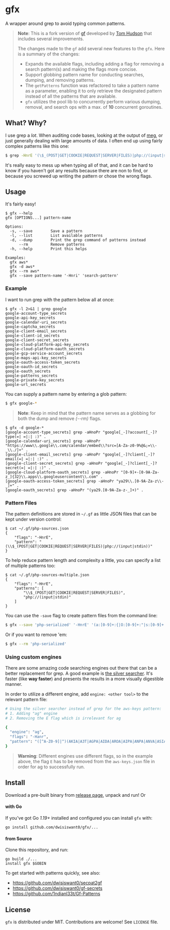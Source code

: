 # gfx

A wrapper around grep to avoid typing common patterns.

> **Note**: This is a fork version of [gf](https://github.com/tomnomnom/gf) developed by [Tom Hudson](https://github.com/tomnomnom) that includes several improvements.
>
> The changes made to the `gf` add several new features to the `gfx`. Here is a summary of the changes:
>
> - Expands the available flags, including adding a flag for removing a search pattern(s) and making the flags more concise.
> - Support globbing pattern name for conducting searches, dumping, and removing patterns.
> - The `getPatterns` function was refactored to take a pattern name as a parameter, enabling it to only retrieve the designated pattern instead of all the patterns that are available.
> - `gfx` utilizes the pool lib to concurrently perform various dumping, removal, and search ops with a max. of **10** concurrent goroutines.

## What? Why?

I use grep a *lot*. When auditing code bases, looking at the output of [meg](https://github.com/tomnomnom/meg),
or just generally dealing with large amounts of data. I often end up using fairly complex patterns like this one:

```bash
$ grep -HnrE '(\$_(POST|GET|COOKIE|REQUEST|SERVER|FILES)|php://(input|stdin))' *
```

It's really easy to mess up when typing all of that, and it can be hard to know if you haven't got any
results because there are non to find, or because you screwed up writing the pattern or chose the wrong flags.

## Usage

It's fairly easy!

```console
$ gfx --help
gfx [OPTIONS...] pattern-name

Options:
  -s, --save        Save a pattern
  -l, --list        List available patterns
  -d, --dump        Print the grep command of patterns instead
      --rm          Remove patterns
  -h, --help        Print this helps

Examples:
  gfx aws*
  gfx -d aws*
  gfx --rm aws*
  gfx --save pattern-name '-Hnri' 'search-pattern'

```

### Example

I want to run grep with the pattern below all at once:

```console
$ gfx -l 2>&1 | grep google
google-account-type_secrets
google-api-key_secrets
google-calendar-uri_secrets
google-captcha_secrets
google-client-email_secrets
google-client-id_secrets
google-client-secret_secrets
google-cloud-platform-api-key_secrets
google-cloud-platform-oauth_secrets
google-gcp-service-account_secrets
google-maps-api-key_secrets
google-oauth-access-token_secrets
google-oauth-id_secrets
google-oauth_secrets
google-patterns_secrets
google-private-key_secrets
google-url_secrets
```

You can supply a pattern name by entering a glob pattern:

```bash
$ gfx google-*
```

> **Note**: Keep in mind that the pattern name serves as a globbing for both the dump and remove _(--rm)_ flags.

```console
$ gfx -d google-*
[google-account-type_secrets] grep -aHnoPr "google[_-]?account[_-]?type(=| =|:| :)" .
[google-calendar-uri_secrets] grep -aHnoPr "https://www\\.google\\.com/calendar/embed\\?src=[A-Za-z0-9%@&;=\\-_\\./]+" .
[google-client-email_secrets] grep -aHnoPr "google[_-]?client[_-]?email(=| =|:| :)" .
[google-client-secret_secrets] grep -aHnoPr "google[_-]?client[_-]?secret(=| =|:| :)" .
[google-cloud-platform-oauth_secrets] grep -aHnoPr "[0-9]+-[0-9A-Za-z_]{32}\\.apps\\.googleusercontent\\.com" .
[google-oauth-access-token_secrets] grep -aHnoPr "ya29\\.[0-9A-Za-z\\-_]+" .
[google-oauth_secrets] grep -aHnoPr "(ya29.[0-9A-Za-z-_]+)" .
```

### Pattern Files

The pattern definitions are stored in `~/.gf` as little JSON files that can be kept under version control:

```console
$ cat ~/.gf/php-sources.json
{
    "flags": "-HnrE",
    "pattern": "(\\$_(POST|GET|COOKIE|REQUEST|SERVER|FILES)|php://(input|stdin))"
}
```

To help reduce pattern length and complexity a little, you can specify a list of multiple patterns too:

```console
$ cat ~/.gf/php-sources-multiple.json
{
    "flags": "-HnrE",
    "patterns": [
        "\\$_(POST|GET|COOKIE|REQUEST|SERVER|FILES)",
        "php://(input|stdin)"
    ]
}
```

You can use the `-save` flag to create pattern files from the command line:

```bash
$ gfx --save 'php-serialized' '-HnrE' '(a:[0-9]+:{|O:[0-9]+:"|s:[0-9]+:")'
```

Or if you want to remove 'em:

```bash
$ gfx --rm 'php-serialized'
```

### Using custom engines

There are some amazing code searching engines out there that can be a better replacement for grep.
A good example is [the silver searcher](https://github.com/ggreer/the_silver_searcher).
It's faster (like **way faster**) and presents the results in a more visually digestible manner.

In order to utilize a different engine, add `engine: <other tool>` to the relevant pattern file:

```bash
# Using the silver searcher instead of grep for the aws-keys pattern:
# 1. Adding "ag" engine
# 2. Removing the E flag which is irrelevant for ag

{
  "engine": "ag",
  "flags": "-Hanr",
  "pattern": "([^A-Z0-9]|^)(AKIA|A3T|AGPA|AIDA|AROA|AIPA|ANPA|ANVA|ASIA)[A-Z0-9]{12,}"
}
```

> **Warning**: Different engines use different flags, so in the example above, the flag `E` has to be removed from the `aws-keys.json` file in order for ag to successfully run.


## Install

Download a pre-built binary from [release page](https://github.com/dwisiswant0/gfx/releases), unpack and run! Or

#### with Go

If you've got Go *1.19+* installed and configured you can install `gfx` with:

```console
go install github.com/dwisiswant0/gfx/...
```

#### from Source

Clone this repository, and run:

```console
go build ./...
install gfx $GOBIN
```

To get started with patterns quickly, see also:

- https://github.com/dwisiswant0/secpat2gf
- https://github.com/dwisiswant0/gf-secrets
- https://github.com/1ndianl33t/Gf-Patterns

## License

`gfx` is distributed under MIT. Contributions are welcome! See `LICENSE` file.
